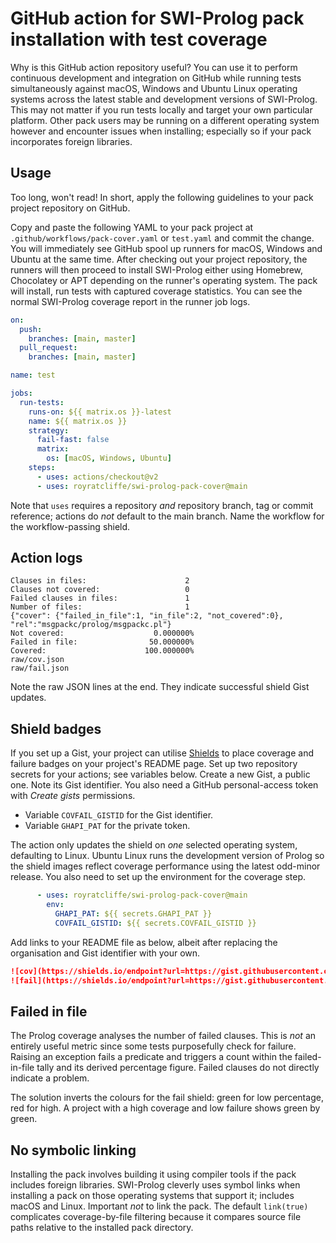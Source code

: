 # GitHub action for SWI-Prolog pack installation with test coverage

Why is this GitHub action repository useful? You can use it to perform
continuous development and integration on GitHub while running tests
simultaneously against macOS, Windows and Ubuntu Linux operating systems
across the latest stable and development versions of SWI-Prolog. This
may not matter if you run tests locally and target your own particular
platform. Other pack users may be running on a different operating
system however and encounter issues when installing; especially so if
your pack incorporates foreign libraries.

## Usage

Too long, won't read! In short, apply the following guidelines to your
pack project repository on GitHub.

Copy and paste the following YAML to your pack project at
`.github/workflows/pack-cover.yaml` or `test.yaml` and commit the change. You will
immediately see GitHub spool up runners for macOS, Windows and Ubuntu at
the same time. After checking out your project repository, the runners
will then proceed to install SWI-Prolog either using Homebrew,
Chocolatey or APT depending on the runner's operating system. The pack
will install, run tests with captured coverage statistics. You can see
the normal SWI-Prolog coverage report in the runner job logs.

```yaml
on:
  push:
    branches: [main, master]
  pull_request:
    branches: [main, master]

name: test

jobs:
  run-tests:
    runs-on: ${{ matrix.os }}-latest
    name: ${{ matrix.os }}
    strategy:
      fail-fast: false
      matrix:
        os: [macOS, Windows, Ubuntu]
    steps:
      - uses: actions/checkout@v2
      - uses: royratcliffe/swi-prolog-pack-cover@main
```

Note that `uses` requires a repository _and_ repository branch, tag or
commit reference; actions do _not_ default to the main branch. Name the workflow for the workflow-passing shield.

## Action logs

```
Clauses in files:                      2
Clauses not covered:                   0
Failed clauses in files:               1
Number of files:                       1
{"cover": {"failed_in_file":1, "in_file":2, "not_covered":0}, "rel":"msgpackc/prolog/msgpackc.pl"}
Not covered:                    0.000000%
Failed in file:                50.000000%
Covered:                      100.000000%
raw/cov.json
raw/fail.json
```
Note the raw JSON lines at the end. They indicate successful shield Gist updates.

## Shield badges

If you set up a Gist, your project can utilise
[Shields](https://shields.io) to place coverage and failure badges on
your project's README page. Set up two repository secrets for your
actions; see variables below. Create a new Gist, a public one. Note its
Gist identifier. You also need a GitHub personal-access token with
_Create gists_ permissions.

  * Variable `COVFAIL_GISTID` for the Gist identifier.
  * Variable `GHAPI_PAT` for the private token.

The action only updates the shield on *one* selected operating system,
defaulting to Linux. Ubuntu Linux runs the development version of Prolog
so the shield images reflect coverage performance using the latest
odd-minor release. You also need to set up the environment for the
coverage step.

```yaml
      - uses: royratcliffe/swi-prolog-pack-cover@main
        env:
          GHAPI_PAT: ${{ secrets.GHAPI_PAT }}
          COVFAIL_GISTID: ${{ secrets.COVFAIL_GISTID }}
```

Add links to your README file as below, albeit after replacing the
organisation and Gist identifier with your own.

```markdown
![cov](https://shields.io/endpoint?url=https://gist.githubusercontent.com/royratcliffe/ccccef2ac1329551794f2a466ee61014/raw/cov.json)
![fail](https://shields.io/endpoint?url=https://gist.githubusercontent.com/royratcliffe/ccccef2ac1329551794f2a466ee61014/raw/fail.json)
```

## Failed in file

The Prolog coverage analyses the number of failed clauses. This is *not* an entirely useful metric since some tests purposefully check for failure. Raising an exception fails a predicate and triggers a count within the failed-in-file tally and its derived percentage figure. Failed clauses do not directly indicate a problem.

The solution inverts the colours for the fail shield: green for low percentage, red for high. A project with a high coverage and low failure shows green by green.

## No symbolic linking

Installing the pack involves building it using compiler tools if the
pack includes foreign libraries. SWI-Prolog cleverly uses symbol links
when installing a pack on those operating systems that support it;
includes macOS and Linux. Important _not_ to link the pack. The default
`link(true)` complicates coverage-by-file filtering because it compares
source file paths relative to the installed pack directory.
